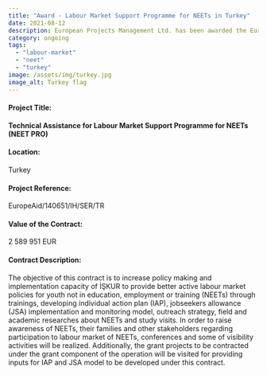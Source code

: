 ```yaml
---
title: "Award - Labour Market Support Programme for NEETs in Turkey"
date: 2021-08-12
description: European Projects Management Ltd. has been awarded the EuropeAid project contract in Turkey, in consortium with WEglobal.
category: ongoing
tags: 
  - "labour-market"
  - "neet"
  - "turkey"
image: /assets/img/turkey.jpg
image_alt: Turkey flag
---
```

#### Project Title:

**Technical Assistance for Labour Market Support Programme for NEETs (NEET PRO)**

#### Location:

Turkey

#### Project Reference:

EuropeAid/140651/IH/SER/TR

#### Value of the Contract:

2 589 951 EUR

#### **Contract Description:**

The objective of this contract is to increase policy making and implementation capacity of İŞKUR to provide better active labour market policies for youth not in education, employment or training (NEETs) through trainings, developing individual action plan (IAP), jobseekers allowance (JSA) implementation and monitoring model, outreach strategy, field and academic researches about NEETs and study visits. In order to raise awareness of NEETs, their families and other stakeholders regarding participation to labour market of NEETs, conferences and some of visibility activities will be realized. Additionally, the grant projects to be contracted under the grant component of the operation will be visited for providing inputs for IAP and JSA model to be developed under this contract.
